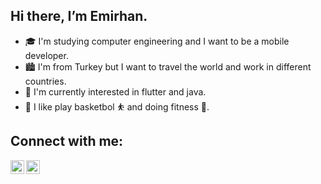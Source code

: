 ## Hi there, I’m Emirhan. 

- 🎓 I'm studying computer engineering and I want to be a mobile developer.  
- 🏙 I'm from Turkey but I want to travel the world and work in different countries.
- 💼 I'm currently interested in flutter and java.
- 🏀 I like play basketbol ⛹️ and doing fitness 💪.

## Connect with me:

[<img align = "left" alt="emirhansern | Instagram" width = "22px" src = "https://cdn.jsdelivr.net/npm/simple-icons@v3/icons/instagram.svg" />][instagram]

[<img align = "left" alt="emirhansern | Linkedin" width = "22px" src = "https://cdn.jsdelivr.net/npm/simple-icons@v3/icons/linkedin.svg" />][linkedin]


<br />

[instagram]: https://www.instagram.com/emirhansern
[linkedin]: https://www.linkedin.com/in/emirhan-serin-1bb2b51b2
